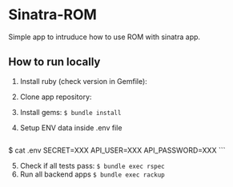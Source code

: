 Sinatra-ROM
================

Simple app to intruduce how to use ROM with sinatra app.

How to run locally
------------------

1. Install ruby (check version in Gemfile):
2. Clone app repository:
3. Install gems:
    `$ bundle install`
4. Setup ENV data inside .env file

    ```
$ cat .env
SECRET=XXX
API_USER=XXX
API_PASSWORD=XXX
    ```

5. Check if all tests pass:
    `$ bundle exec rspec`
6. Run all backend apps
    `$ bundle exec rackup`

